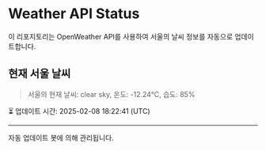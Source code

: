 
# Weather API Status

이 리포지토리는 OpenWeather API를 사용하여 서울의 날씨 정보를 자동으로 업데이트합니다.

## 현재 서울 날씨
> 서울의 현재 날씨: clear sky, 온도: -12.24°C, 습도: 85%

⏳ 업데이트 시간: 2025-02-08 18:22:41 (UTC)

---
자동 업데이트 봇에 의해 관리됩니다.
